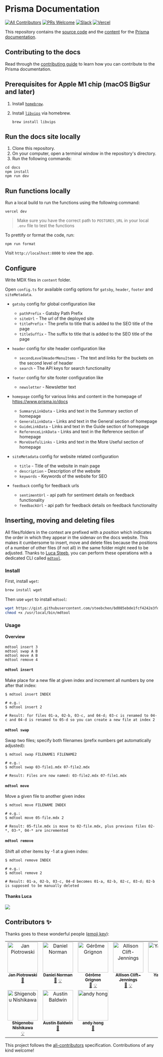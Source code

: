 # Prisma Documentation

<!-- ALL-CONTRIBUTORS-BADGE:START - Do not remove or modify this section -->
[badge-all-contributors]: https://img.shields.io/badge/all_contributors-10-orange.svg?style=flat-square
<!-- ALL-CONTRIBUTORS-BADGE:END -->
<!-- separate setup of badge as reusable component via https://github.com/all-contributors/all-contributors/issues/361#issuecomment-637166066 -->

[![All Contributors][badge-all-contributors]](#contributors-) [![PRs Welcome](https://img.shields.io/badge/PRs-welcome-brightgreen.svg?style=flat-square)](https://github.com/prisma/docs/blob/main/CONTRIBUTING.md) [![Slack](https://img.shields.io/badge/chat-on%20slack-blue.svg?style=flat-square)](https://slack.prisma.io/) [![Vercel](https://vercelbadge.vercel.app/api/prisma/docs)](https://vercel.com/prisma/docs/deployments)

This repository contains the [source code](./src) and the [content](./content) for the [Prisma documentation](https://www.prisma.io/docs).

## Contributing to the docs

Read through the [contributing guide](CONTRIBUTING.md) to learn how you can contribute to the Prisma documentation.

## Prerequisites for Apple M1 chip (macOS BigSur and later)

1. Install [`homebrew`](https://brew.sh/).
2. Install [`libvips`](https://github.com/libvips/libvips) via homebrew.

   ```
   brew install libvips
   ```

## Run the docs site locally

1. Clone this repository.
2. On your computer, open a terminal window in the repository's directory.
3. Run the following commands:

```
cd docs
npm install
npm run dev
```

## Run functions locally

Run a local build to run the functions using the following command:

```
vercel dev
```

> Make sure you have the correct path to `POSTGRES_URL` in your local `.env` file to test the functions

To prettify or format the code, run:

```
npm run format
```

Visit `http://localhost:8000` to view the app.

## Configure

Write MDX files in `content` folder.

Open `config.ts` for available config options for `gatsby`, `header`, `footer` and `siteMetadata`.

- `gatsby` config for global configuration like

  - `pathPrefix` - Gatsby Path Prefix
  - `siteUrl` - The url of the deployed site
  - `titlePrefix` - The prefix to title that is added to the SEO title of the page
  - `titleSuffix` - The suffix to title that is added to the SEO title of the page

- `header` config for site header configuration like

  - `secondLevelHeaderMenuItems` - The text and links for the buckets on the second level of header
  - `search` - The API keys for search functionality

- `footer` config for site footer configuration like

  - `newsletter` - Newsletter text

- `homepage` config for various links and content in the homepage of https://www.prisma.io/docs

  - `SummaryLinkData` - Links and text in the Summary section of homepage
  - `GeneralLinkData` - Links and text in the General section of homepage
  - `GuideLinkData` - Links and text in the Guide section of homepage
  - `ReferenceLinkData` - Links and text in the Reference section of homepage
  - `MoreUsefulLinks` - Links and text in the More Useful section of homepage

- `siteMetadata` config for website related configuration

  - `title` - Title of the website in main page
  - `description` - Description of the website
  - `keywords` - Keywords of the website for SEO

- `feedback` config for feedback urls

  - `sentimentUrl` - api path for sentiment details on feedback functionality
  - `feedbackUrl` - api path for feedback details on feedback functionality

## Inserting, moving and deleting files

All files/folders in the context are prefixed with a _position_ which indicates the order in which they appear in the sidenav on the docs website. This makes it cumbersome to insert, move and delete files because the positions of a number of other files (if not all) in the same folder might need to be adjusted. Thanks to [Luca Steeb](https://github.com/steebchen/), you can perform these operations with a dedicated CLI called [`mdtool`](https://gist.githubusercontent.com/steebchen/bd085ebde1fcf4242e3fdd0df4d202a6/raw/c04e3d262eb6a302a9fab98f6428fec9329681e2/mdtool).

### Install

First, install `wget`:

```bash
brew install wget
```

Then use `wget` to install `mdtool`:

```bash
wget https://gist.githubusercontent.com/steebchen/bd085ebde1fcf4242e3fdd0df4d202a6/raw/c04e3d262eb6a302a9fab98f6428fec9329681e2/mdtool -qO /usr/local/bin/mdtool
chmod +x /usr/local/bin/mdtool
```

### Usage

#### Overview

```
mdtool insert 3
mdtool swap A B
mdtool move A B
mdtool remove 4
```

#### `mdtool insert`

Make place for a new file at given index and increment all numbers by one after that index:

```
$ mdtool insert INDEX

# e.g.:
$ mdtool insert 2

# Result: for files 01-a, 02-b, 03-c, and 04-d; 03-c is renamed to 04-c and 04-d is renamed to 05-d so you can create a new file at index 2
```

#### `mdtool swap`

Swap two files; specify both filenames (prefix numbers get automatically adjusted):

```
$ mdtool swap FILENAME1 FILENAME2

# e.g.:
$ mdtool swap 03-file1.mdx 07-file2.mdx

# Result: Files are now named: 03-file2.mdx 07-file1.mdx
```

#### `mdtool move`

Move a given file to another given index

```
$ mdtool move FILENAME INDEX

# e.g.:
$ mdtool move 05-file.mdx 2

# Result: 05-file.mdx is move to 02-file.mdx, plus previous files 02-*, 03-*, 04-* are incremented
```

#### `mdtool remove`

Shift all other items by -1 at a given index:

```
$ mdtool remove INDEX

# e.g.:
$ mdtool remove 2

# Result: 01-a, 02-b, 03-c, 04-d becomes 01-a, 02-b, 02-c, 03-d; 02-b is supposed to be manually deleted
```

#### Thanks Luca

![](https://res.cloudinary.com/prismaio/image/upload/v1628765536/docs/LJ0FGHk_u2jjxv.png)

## Contributors ✨

Thanks goes to these wonderful people ([emoji key](https://allcontributors.org/docs/en/emoji-key)):

<!-- ALL-CONTRIBUTORS-LIST:START - Do not remove or modify this section -->
<!-- prettier-ignore-start -->
<!-- markdownlint-disable -->
<table>
  <tbody>
    <tr>
      <td align="center" valign="top" width="14.28%"><a href="https://janpiotrowski.de"><img src="https://avatars.githubusercontent.com/u/183673?v=4?s=100" width="100px;" alt="Jan Piotrowski"/><br /><sub><b>Jan Piotrowski</b></sub></a><br /><a href="https://github.com/prisma/docs/commits?author=janpio" title="Documentation">📖</a></td>
      <td align="center" valign="top" width="14.28%"><a href="https://norman.life"><img src="https://avatars.githubusercontent.com/u/1992255?v=4?s=100" width="100px;" alt="Daniel Norman"/><br /><sub><b>Daniel Norman</b></sub></a><br /><a href="https://github.com/prisma/docs/commits?author=2color" title="Documentation">📖</a> <a href="#example-2color" title="Examples">💡</a></td>
      <td align="center" valign="top" width="14.28%"><a href="https://gerome.dev"><img src="https://avatars.githubusercontent.com/u/32737308?v=4?s=100" width="100px;" alt="Gérôme Grignon"/><br /><sub><b>Gérôme Grignon</b></sub></a><br /><a href="https://github.com/prisma/docs/commits?author=geromegrignon" title="Documentation">📖</a> <a href="#example-geromegrignon" title="Examples">💡</a></td>
      <td align="center" valign="top" width="14.28%"><a href="https://github.com/amcjen"><img src="https://avatars.githubusercontent.com/u/175249?v=4?s=100" width="100px;" alt="Allison Clift-Jennings"/><br /><sub><b>Allison Clift-Jennings</b></sub></a><br /><a href="https://github.com/prisma/docs/commits?author=amcjen" title="Documentation">📖</a> <a href="#example-amcjen" title="Examples">💡</a></td>
      <td align="center" valign="top" width="14.28%"><a href="http://tomhsiao1260.github.io"><img src="https://avatars.githubusercontent.com/u/31985811?v=4?s=100" width="100px;" alt="Yao Hsiao"/><br /><sub><b>Yao Hsiao</b></sub></a><br /><a href="https://github.com/prisma/docs/commits?author=TomHsiao1260" title="Documentation">📖</a></td>
      <td align="center" valign="top" width="14.28%"><a href="https://www.linkedin.com/in/danielweinmann"><img src="https://avatars.githubusercontent.com/u/204765?v=4?s=100" width="100px;" alt="Daniel Weinmann"/><br /><sub><b>Daniel Weinmann</b></sub></a><br /><a href="https://github.com/prisma/docs/commits?author=danielweinmann" title="Documentation">📖</a></td>
      <td align="center" valign="top" width="14.28%"><a href="https://github.com/rowinbot"><img src="https://avatars.githubusercontent.com/u/18468260?v=4?s=100" width="100px;" alt="Rowin Hernández"/><br /><sub><b>Rowin Hernández</b></sub></a><br /><a href="https://github.com/prisma/docs/commits?author=rowinbot" title="Documentation">📖</a></td>
    </tr>
    <tr>
      <td align="center" valign="top" width="14.28%"><a href="http://shishi.hatenablog.jp/"><img src="https://avatars.githubusercontent.com/u/341746?v=4?s=100" width="100px;" alt="Shigenobu Nishikawa"/><br /><sub><b>Shigenobu Nishikawa</b></sub></a><br /><a href="#example-shishi" title="Examples">💡</a></td>
      <td align="center" valign="top" width="14.28%"><a href="http://linkedin.com/in/austin-baldwin/"><img src="https://avatars.githubusercontent.com/u/11078749?v=4?s=100" width="100px;" alt="Austin Baldwin"/><br /><sub><b>Austin Baldwin</b></sub></a><br /><a href="https://github.com/prisma/docs/commits?author=baldyeagle" title="Documentation">📖</a></td>
      <td align="center" valign="top" width="14.28%"><a href="https://github.com/andyhong"><img src="https://avatars.githubusercontent.com/u/57645524?v=4?s=100" width="100px;" alt="andy hong"/><br /><sub><b>andy hong</b></sub></a><br /><a href="https://github.com/prisma/docs/commits?author=andyhong" title="Documentation">📖</a></td>
    </tr>
  </tbody>
</table>

<!-- markdownlint-restore -->
<!-- prettier-ignore-end -->

<!-- ALL-CONTRIBUTORS-LIST:END -->

This project follows the [all-contributors](https://github.com/all-contributors/all-contributors) specification. Contributions of any kind welcome!
